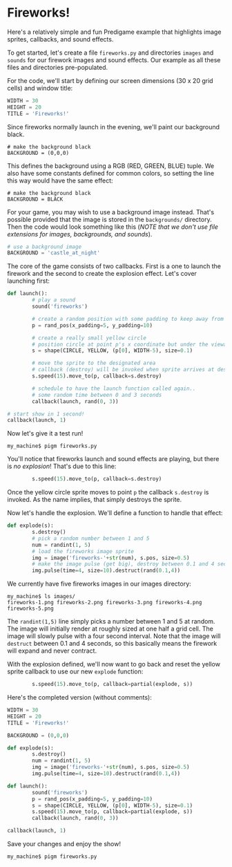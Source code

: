Fireworks!
===========
Here's a relatively simple and fun Predigame example that highlights image sprites, callbacks, and sound effects.

To get started, let's create a file `fireworks.py` and directories `images` and `sounds` for our firework images and sound effects. Our example as all these files and directories pre-populated. 

For the code, we'll start by defining our screen dimensions (30 x 20 grid cells) and window title:

```python
WIDTH = 30
HEIGHT = 20
TITLE = 'Fireworks!'
```
Since fireworks normally launch in the evening, we'll paint our background black.

```
# make the background black
BACKGROUND = (0,0,0)
```

This defines the background using a RGB (RED, GREEN, BLUE) tuple. We also have some constants defined for common colors, so setting the line this way would have the same effect:

```
# make the background black
BACKGROUND = BLACK
```

For your game, you may wish to use a background image instead. That's possible provided that the image is stored in the `backgrounds/` directory. Then the code would look something like this (*NOTE that we don't use file extensions for images, backgrounds, and sounds*).

```python
# use a background image
BACKGROUND = 'castle_at_night'
```
The core of the game consists of two callbacks. First is a one to launch the firework and the second to create the explosion effect. Let's cover launching first:

```python
def launch():
        # play a sound
        sound('fireworks')

        # create a random position with some padding to keep away from edges
        p = rand_pos(x_padding=5, y_padding=10)

        # create a really small yellow circle
        # position circle at point p's x coordinate but under the viewable area
        s = shape(CIRCLE, YELLOW, (p[0], WIDTH-5), size=0.1)

        # move the sprite to the designated area
        # callback (destroy) will be invoked when sprite arrives at destination
        s.speed(15).move_to(p, callback=s.destroy)

        # schedule to have the launch function called again..
        # some random time between 0 and 3 seconds
        callback(launch, rand(0, 3))

# start show in 1 second!
callback(launch, 1)
```
Now let's give it a test run!

```
my_machine$ pigm fireworks.py
```

You'll notice that fireworks launch and sound effects are playing, but there is *no explosion*! That's due to this line:
```python
        s.speed(15).move_to(p, callback=s.destroy)
```
Once the yellow circle sprite moves to point `p` the callback `s.destroy` is invoked. As the name implies, that simply destroys the sprite. 

Now let's handle the explosion. We'll define a function to handle that effect:

```python
def explode(s):
        s.destroy()
        # pick a random number between 1 and 5
        num = randint(1, 5)
        # load the fireworks image sprite
        img = image('fireworks-'+str(num), s.pos, size=0.5)
        # make the image pulse (get big), destroy between 0.1 and 4 seconds
        img.pulse(time=4, size=10).destruct(rand(0.1,4))
```
We currently have five fireworks images in our images directory:
```
my_machine$ ls images/
fireworks-1.png fireworks-2.png fireworks-3.png fireworks-4.png fireworks-5.png
```
The `randint(1,5)` line simply picks a number between 1 and 5 at random. The image will initially render at roughly sized at one half a grid cell. The image will slowly pulse with a four second interval. Note that the image will `destruct` between 0.1 and 4 seconds, so this basically means the firework will expand and never contract.

With the explosion defined, we'll now want to go back and reset the yellow sprite callback to use our new `explode` function:
```python
        s.speed(15).move_to(p, callback=partial(explode, s))
```

Here's the completed version (without comments):
```python
WIDTH = 30
HEIGHT = 20
TITLE = 'Fireworks!'

BACKGROUND = (0,0,0)

def explode(s):
        s.destroy()
        num = randint(1, 5)
        img = image('fireworks-'+str(num), s.pos, size=0.5)
        img.pulse(time=4, size=10).destruct(rand(0.1,4))

def launch():
        sound('fireworks')
        p = rand_pos(x_padding=5, y_padding=10)
        s = shape(CIRCLE, YELLOW, (p[0], WIDTH-5), size=0.1)
        s.speed(15).move_to(p, callback=partial(explode, s))
        callback(launch, rand(0, 3))

callback(launch, 1)
```

Save your changes and enjoy the show!
```
my_machine$ pigm fireworks.py
```
